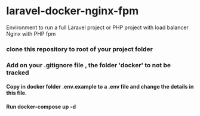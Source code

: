 # laravel-docker-nginx-fpm
Environment to run a full Laravel project or PHP project with load balancer Nginx with PHP fpm


### clone this repository to root of your project folder

### Add on your .gitignore file , the folder 'docker' to not be tracked
#### Copy in docker folder .env.example to a .env file and change the details in this file.

#### Run docker-compose up -d




